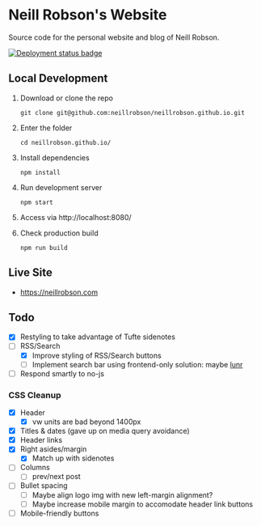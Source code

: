 # Neill Robson's Website

Source code for the personal website and blog of Neill Robson.

[![Deployment status badge](https://github.com/neillrobson/neillrobson.github.io/workflows/Publish%20Website/badge.svg)](https://github.com/neillrobson/neillrobson.github.io/actions)

## Local Development

1. Download or clone the repo

    ```
    git clone git@github.com:neillrobson/neillrobson.github.io.git
    ```

2. Enter the folder

    ```
    cd neillrobson.github.io/
    ```

3. Install dependencies

    ```
    npm install
    ```

4. Run development server

    ```
    npm start
    ```

5. Access via http://localhost:8080/

6. Check production build

    ```
    npm run build
    ```

## Live Site

-   https://neillrobson.com

## Todo

-   [x] Restyling to take advantage of Tufte sidenotes
-   [ ] RSS/Search
    -   [x] Improve styling of RSS/Search buttons
    -   [ ] Implement search bar using frontend-only solution: maybe [lunr](https://lunrjs.com)
-   [ ] Respond smartly to no-js

### CSS Cleanup

- [x] Header
  - [x] vw units are bad beyond 1400px
- [x] Titles & dates (gave up on media query avoidance)
- [x] Header links
- [x] Right asides/margin
  - [x] Match up with sidenotes
- [ ] Columns
  - [ ] prev/next post
- [ ] Bullet spacing
  - [ ] Maybe align logo img with new left-margin alignment?
  - [ ] Maybe increase mobile margin to accomodate header link buttons
- [ ] Mobile-friendly buttons

